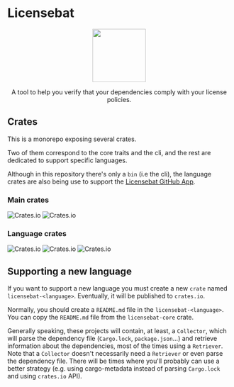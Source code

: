 # Licensebat

<center>
<img src="https://licensebat.com/images/not_used/logo_orange.png" width="120">
<p>A tool to help you verify that your dependencies comply with your license policies.</p>
</center>

## Crates

This is a monorepo exposing several crates.

Two of them correspond to the core traits and the cli, and the rest are dedicated to support specific languages.

Although in this repository there's only a `bin` (i.e the cli), the language crates are also being use to support the [Licensebat GitHub App](https://github.com/marketplace/licensebat).

### Main crates

![Crates.io](https://img.shields.io/crates/v/licensebat-core?label=licensebat-core&style=flat-square)
![Crates.io](https://img.shields.io/crates/v/licensebat-cli?label=licensebat-cli&style=flat-square)

### Language crates

![Crates.io](https://img.shields.io/crates/v/licensebat-js?label=licensebat-js&style=flat-square)
![Crates.io](https://img.shields.io/crates/v/licensebat-dart?label=licensebat-dart&style=flat-square)
![Crates.io](https://img.shields.io/crates/v/licensebat-rust?label=licensebat-rust&style=flat-square)

## Supporting a new language

If you want to support a new language you must create a new `crate` named `licensebat-<language>`. Eventually, it will be published to `crates.io`.

Normally, you should create a `README.md` file in the `licensebat-<language>`. You can copy the `README.md` file from the `licensebat-core` crate.

Generally speaking, these projects will contain, at least, a `Collector`, which will parse the dependency file (`Cargo.lock`, `package.json`...) and retrieve information about the dependencies, most of the times using a `Retriever`. Note that a `Collector` doesn't necessarily need a `Retriever` or even parse the dependency file. There will be times where you'll probably can use a better strategy (e.g. using cargo-metadata instead of parsing `Cargo.lock` and using `crates.io` API).
